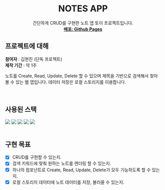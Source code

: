 <div align="center">
  <h1 align="center">NOTES APP</h3>

  <p align="center">
    간단하게 CRUD를 구현한 노트 앱 토이 프로젝트입니다.
    <br />
    <a href="https://greatisland.github.io/note-app"><strong>배포: Github Pages</strong></a>
  </p>
</div>

## 프로젝트에 대해

<strong>참여자</strong> : 김현진 (단독 프로젝트)
<br />
<strong>제작 기간</strong> : 약 1주

노트를 Create, Read, Update, Delete 할 수 있으며 제목을 기반으로 검색해서 찾아볼 수 있는 웹 앱입니다. 데이터 저장은 로컬 스토리지를 이용합니다.
<br /><br /><br />

## 사용된 스택
<img src="https://img.shields.io/badge/TypeScript-3178C6?style=for-the-badge&logo=typescript&logoColor=white">
<img src="https://img.shields.io/badge/React-20232A?style=for-the-badge&logo=react&logoColor=61DAFB">
<img src="https://img.shields.io/badge/Redux Toolkit-20232A?style=for-the-badge&logo=redux&logoColor=61DAFB">
<img src="https://img.shields.io/badge/Styled Components-DB7093?style=for-the-badge&logo=styledcomponents&logoColor=white">
<img src="https://img.shields.io/badge/Vite-646CFF?style=for-the-badge&logo=vite&logoColor=white">
<br /><br />

## 구현 목표
- [x] CRUD를 구현할 수 있는지.
- [x] 검색 키워드에 맞춰 원하는 노트를 렌더링 할 수 있는지.
- [x] 하나의 컴포넌트로 Create, Read, Update, Delete가 모두 기능하도록 할 수 있는지.
- [x] 로컬 스토리지 데이터에 노트 데이터를 저장, 불러올 수 있는지.
